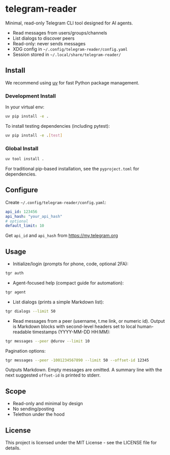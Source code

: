 # telegram-reader

Minimal, read-only Telegram CLI tool designed for AI agents.

- Read messages from users/groups/channels
- List dialogs to discover peers
- Read-only: never sends messages
- XDG config in `~/.config/telegram-reader/config.yaml`
- Session stored in `~/.local/share/telegram-reader/`

## Install

We recommend using [uv](https://github.com/astral-sh/uv) for fast Python package management.

### Development Install

In your virtual env:

```bash
uv pip install -e .
```

To install testing dependencies (including pytest):

```bash
uv pip install -e .[test]
```

### Global Install

```bash
uv tool install .
```

For traditional pip-based installation, see the `pyproject.toml` for dependencies.

## Configure

Create `~/.config/telegram-reader/config.yaml`:

```yaml
api_id: 123456
api_hash: "your_api_hash"
# optional
default_limit: 10
```

Get `api_id` and `api_hash` from https://my.telegram.org

## Usage

- Initialize/login (prompts for phone, code, optional 2FA):

```bash
tgr auth
```

- Agent-focused help (compact guide for automation):

```bash
tgr agent
```

- List dialogs (prints a simple Markdown list):

```bash
tgr dialogs --limit 50
```

- Read messages from a peer (username, t.me link, or numeric id). Output is Markdown blocks with second-level headers set to local human-readable timestamps (YYYY-MM-DD HH:MM):

```bash
tgr messages --peer @durov --limit 10
```

Pagination options:

```bash
tgr messages --peer -1001234567890 --limit 50 --offset-id 12345
```

Outputs Markdown. Empty messages are omitted. A summary line with the next suggested `offset-id` is printed to stderr.

## Scope

- Read-only and minimal by design
- No sending/posting
- Telethon under the hood

## License

This project is licensed under the MIT License - see the LICENSE file for details.

